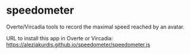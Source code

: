 # speedometer
Overte/Vircadia tools to record the maximal speed reached by an avatar.  
  
URL to install this app in Overte or Vircadia: https://aleziakurdis.github.io/speedometer/speedometer.js
